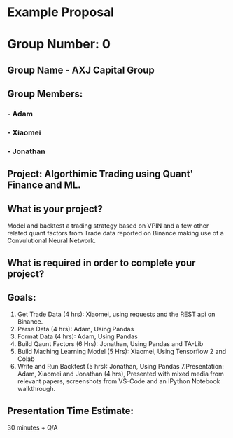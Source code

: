 # Example Proposal

# Group Number: 0 

## Group Name - AXJ Capital Group
## Group Members:
### - Adam
### - Xiaomei
### - Jonathan

## Project: Algorthimic Trading using Quant' Finance and ML.

## What is your project? 
Model and backtest a trading strategy based on VPIN and a few other related quant factors from Trade data reported on Binance making use of a Convulutional Neural Network.

## What is required in order to complete your project?

## Goals: 
1. Get Trade Data (4 hrs): Xiaomei, 
using requests and the REST api on Binance.
2. Parse Data (4 hrs): Adam, 
Using Pandas
3. Format Data (4 hrs): Adam, 
Using Pandas 
4. Build Qaunt Factors (6 Hrs): Jonathan, 
Using Pandas and TA-Lib
5. Build Maching Learning Model (5 Hrs): Xiaomei, 
Using Tensorflow 2 and Colab
6. Write and Run Backtest (5 hrs): Jonathan, 
Using Pandas
7.Presentation: Adam, Xiaomei and Jonathan (4 hrs), 
Presented with mixed media from relevant papers, screenshots from VS-Code and an IPython Notebook walkthrough.

## Presentation Time Estimate:
30 minutes + Q/A

